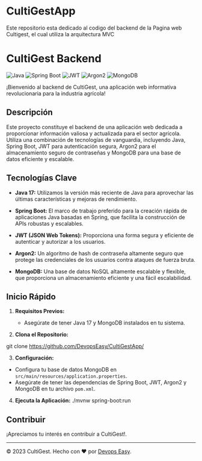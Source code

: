 # CultiGestApp
Este repositorio esta dedicado al codigo del backend de la Pagina web Cultigest, el cual utiliza la arquitectura MVC 

# CultiGest Backend

![Java](https://img.shields.io/badge/Java-17-brightgreen)
![Spring Boot](https://img.shields.io/badge/Spring%20Boot-2.5.5-brightgreen)
![JWT](https://img.shields.io/badge/JWT-1.0.9-blue)
![Argon2](https://img.shields.io/badge/Argon2-2.0.17-blue)
![MongoDB](https://img.shields.io/badge/MongoDB-4.4.9-brightgreen)

¡Bienvenido al backend de CultiGest, una aplicación web informativa revolucionaria para la industria agrícola!

## Descripción

Este proyecto constituye el backend de una aplicación web dedicada a proporcionar información valiosa y actualizada para el sector agrícola. Utiliza una combinación de tecnologías de vanguardia, incluyendo Java, Spring Boot, JWT para autenticación segura, Argon2 para el almacenamiento seguro de contraseñas y MongoDB para una base de datos eficiente y escalable.

## Tecnologías Clave

- **Java 17:** Utilizamos la versión más reciente de Java para aprovechar las últimas características y mejoras de rendimiento.

- **Spring Boot:** El marco de trabajo preferido para la creación rápida de aplicaciones Java basadas en Spring, que facilita la construcción de APIs robustas y escalables.

- **JWT (JSON Web Tokens):** Proporciona una forma segura y eficiente de autenticar y autorizar a los usuarios.

- **Argon2:** Un algoritmo de hash de contraseña altamente seguro que protege las credenciales de los usuarios contra ataques de fuerza bruta.

- **MongoDB:** Una base de datos NoSQL altamente escalable y flexible, que proporciona un almacenamiento eficiente y una fácil escalabilidad.

## Inicio Rápido

1. **Requisitos Previos:**
   - Asegúrate de tener Java 17 y MongoDB instalados en tu sistema.

2. **Clona el Repositorio:**
   
git clone https://github.com/DevopsEasy/CultiGestApp/


3. **Configuración:**
- Configura tu base de datos MongoDB en `src/main/resources/application.properties`.
- Asegúrate de tener las dependencias de Spring Boot, JWT, Argon2 y MongoDB en tu archivo `pom.xml`.

4. **Ejecuta la Aplicación:**
./mvnw spring-boot:run


## Contribuir

¡Apreciamos tu interés en contribuir a CultiGest!.

---
© 2023 CultiGest. Hecho con ❤️ por [Devops Easy](https://github.com/DevopsEasy/CultiGestApp).
